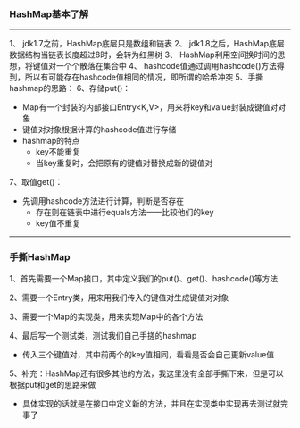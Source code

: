 ### HashMap基本了解
---
1、 jdk1.7之前，HashMap底层只是数组和链表
2、 jdk1.8之后，HashMap底层数据结构当链表长度超过8时，会转为红黑树
3、 HashMap利用空间换时间的思想，将键值对一个个散落在集合中
4、 hashcode值通过调用hashcode()方法得到，所以有可能存在hashcode值相同的情况，即所谓的哈希冲突
5、手撕hashmap的思路：
6、存储put()：
* Map有一个封装的内部接口Entry<K,V>，用来将key和value封装成键值对对象
* 键值对对象根据计算的hashcode值进行存储
* hashmap的特点
  * key不能重复
  * 当key重复时，会把原有的键值对替换成新的键值对

7、取值get()：
* 先调用hashcode方法进行计算，判断是否存在
  * 存在则在链表中进行equals方法一一比较他们的key
  * key值不重复
---
### 手撕HashMap
1、首先需要一个Map接口，其中定义我们的put()、get()、hashcode()等方法

2、需要一个Entry类，用来用我们传入的键值对生成键值对对象

3、需要一个Map的实现类，用来实现Map中的各个方法

4、最后写一个测试类，测试我们自己手搓的hashmap
* 传入三个键值对，其中前两个的key值相同，看看是否会自己更新value值


5、补充：HashMap还有很多其他的方法，我这里没有全部手撕下来，但是可以根据put和get的思路来做
* 具体实现的话就是在接口中定义新的方法，并且在实现类中实现再去测试就完事了


